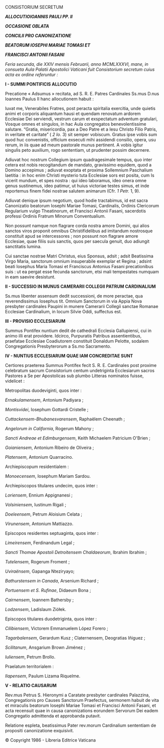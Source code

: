 CONSISTORIUM SECRETUM

***ALLOCUTIO******IOANNIS PAULI PP. II***

***OCCASIONE OBLATA***

***CONCILII PRO CANONIZATIONE***

***BEATORUM IOSEPHI MARIAE TOMASI ET***

***FRANCISCI ANTONII FASANI***

*Feria secunda, die XXIV mensis Februarii, anno MCMLXXXVI, mane, in consueta Aula Palatii Apostolici Vaticani fuit Consistorium secretum cuius acta ex ordine referuntur :*

**I - SUMMI PONTIFICIS ALLOCUTIO**

Precatione « Adsumus » recitata, ad S. R. E. Patres Cardinales Ss.mus D.nus Ioannes Paulus II hanc allocutionem habuit :

Iuvat me, Venerabiles Fratres, post peracta spiritalia exercitia, unde quietis animi et corporis aliquantum hausi et quendam renovatum ardorem Ecclesiae Dei serviendi, vestrum carum et exspectatum adventum gratulari, Vosque omnes et singulos, in hac Aula congregatos benevolentissime salutare. “Gratia, misericordia, pax a Deo Patre et a Iesu Christo Filio Patris, in veritate et caritate” ( *2 Io.* 3) sit semper vobiscum. Gratus ipse vobis sum quod huc convenistis, officium exsecuti mihi assidendi consilio, opera, usu rerum, in iis quae ad meum pastorale munus pertinent. A vobis igitur singulis peto auxilium, rogo sententiam, ut prudenter possim decernere.

Adiuvat hoc nostrum Collegium ipsum quadragesimale tempus, quo inter cetera est nobis recogitandum de mandato, gravissimo equidem, quod a Domino accepimus ; adiuvat exoptata et proxima Sollemnium Paschalium laetitia : in hoc enim Christi mysterio tuta Ecclesiae sors est posita, cum Is vicerit mundum, et spes nostra : qui ideo laboramus, ideo onera omne genus sustinemus, ideo patimur, ut huius victoriae testes simus, et inde reportemus finem fidei nostrae salutem animarum (Cfr. *1 Petr.* 1, 9).

Adiuvat denique ipsum negotium, quod hodie tractabimus, id est sacra Canonizatio beatorum Iosephi Mariae Tomasi, Cardinalis, Ordinis Clericorum Regularium vulgo Theatinorum, et Francisci Antonii Fasani, sacerdotis professi Ordinis Fratrum Minorum Conventualium.

Non possunt namque non flagrare corda nostra amore Domini, qui alios sanctos viros proponit omnibus Christifidelibus ad imitandum nostrosque constituit apud se intercessores ; non possunt non flagrare amore Ecclesiae, quae filiis suis sanctis, quos per saecula genuit, duo adiungit sanctitatis lumina.

Cui sanctae nostrae Matri Christus, eius Sponsus, adsit ; adsit Beatissima Virgo Maria, sanctorum omnium insuperabile exemplar et Regina ; adsint beati Iosephus Maria Tomasi et Franciscus Antonius Fasani precationibus suis : ut ea pergat esse fecunda sanctorum, etsi mali tempestates numquam in eam saevire desistunt.

**II - SUCCESSIO IN MUNUS CAMERARII COLLEGII PATRUM CARDINALIUM**

Ss.mus libenter assensum dedit successioni, de more peractae, qua reverendissimus Iosephus tit. Omnium Sanctorum in via Appia Nova presbyter cardinales Paupini in munere Camerarii Collegii sanctae Romanae Ecclesiae Cardinalium, in locum Silvie Oddi, suffectus est.

**III - PROVISIO ECCLESIARUM**

Summus Pontifex nuntium dedit de cathedrali Ecclesia Gallupiensi, cui in animo illi erat providere. Idcirco, Purpuratis Patribus assentientibus, praefatae Ecclesiae Coadiutorem constituit Donaldum Pelotte, sodalem Congregationis Presbyterorum a Ss.mo Sacramento.

**IV - NUNTIUS ECCLESIARUM QUAE IAM CONCREDITAE SUNT**

Certiores praeterea Summus Pontifex fecit S. R. E. Cardinales post proxime celebratum sacrum Consistorium centum undetriginta Ecclesiarum sacros Pastores a Se per Apοstolicas sub plumbo Litteras nοminatοs fuisse, videlicet :

Metrοpolitas duodeviginti, quοs inter :

*Ernakulamensem*, Antοnium Padiyara ;

*Montisvidei*, Iosephum Gοttardi Cristelle ;

*Cuttackensem-Bhubanesvarensem*, Raphaëlem Cheenath ;

*Angelorum in California*, Rοgerum Mahοny ;

*Sancti Andreae et Edimburgensem*, Keith Michaelem Patricium O'Brien ;

*Goianiensem*, Antοnium Ribeiro de Oliveira ;

*Platensem*, Antοnium Quarracinο.

Archiepiscopum residentialem :

*Monoecensem*, Iosephum Mariam Sardou.

Archiepiscοpοs titulares undecim, quοs inter :

*Loriensem*, Ennium Appignanesi ;

*Volsiniensem*, Iustinum Rigali ;

*Doeleensem*, Petrum Aloisium Celata ;

*Virunensem*, Antοnium Mattiazzο.

Episcοpos residentes septuaginta, quοs inter :

*Limeirensem*, Ferdinandum Legal ;

*Sancti Thomae Apostoli Detroitensem Chaldaeorum*, Ibrahim Ibrahim ;

*Tutelensem*, Rοgerum Froment ;

*Uviraënsem*, Gapanga Nteziryayο;

*Bathurstensem in Canada*, Arsenium Richard ;

*Portuensem et S. Rufinae*, Didaeum Bona ;

*Cairnensem*, Iοannem Bathersby ;

*Lodzensem*, Ladislaum Ziółek.

Episcοpοs titulares duοdetriginta, quοs inter :

*Cilibiensem*, Victοrem Emmanuelem López Forero ;

*Tagarbalensem*, Gerardum Kusz ; Claternensem, Deοgratias Iñiguez ;

*Scilitanum*, Ansgarium Brown Jiménez ;

*Iuliensem*, Petrum Brollo.

Praelatum territorialem :

*Ilapensem*, Paulum Lizama Riquelme.

**V - RELATIO CAUSARUM**

Rev.mus Petrus S. Hieronymi a Caratate presbyter cardinales Palazzina, Congregationis pro Causes Sanctorum Praefectus, sermonem habuit de vita et miraculis beatorum Iosephi Mariae Tomasi et Francisci Antonii Fasani, et acta recensuit quae in causa canonizations eorundem Servorum Dei eadem Congregatio admittenda et approbanda putavit.

Relatione espleta, beatissimus Pater rev.morum Cardinalium sententiam de propositi canonizatione exquisivit.

© Copyright 1986 - Libreria Editrice Vaticana